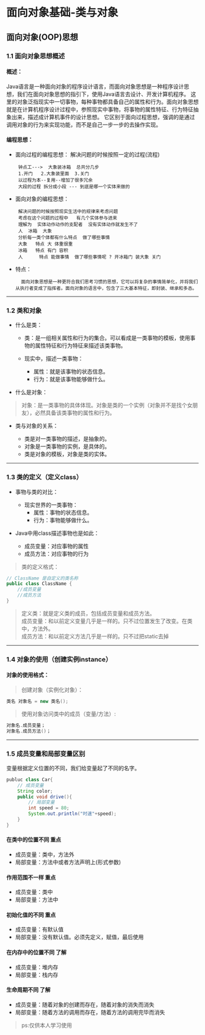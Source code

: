 # 面向对象基础-类与对象

## 面向对象(OOP)思想
### 1.1 面向对象思想概述
#### 概述：
 Java语言是一种面向对象的程序设计语言，而面向对象思想是一种程序设计思想，我们在面向对象思想的指引下，使用Java语言去设计、开发计算机程序。 这里的对象泛指现实中一切事物，每种事物都具备自己的属性和行为。面向对象思想就是在计算机程序设计过程中，参照现实中事物，将事物的属性特征、行为特征抽象出来，描述成计算机事件的设计思想。 它区别于面向过程思想，强调的是通过调用对象的行为来实现功能，而不是自己一步一步的去操作实现。
#### 编程思想：
* 面向过程的编程思想：
	   解决问题的时候按照一定的过程(流程) 

	   钟点工--->  大象装冰箱  总共分几步
	   1.开门   2.大象装里面  3.关门
	   以过程为本--复用--增加了很多冗余
	   大段的过程 拆分成小段 --- 到底是哪一个实体来做的
* 面向对象的编程思想：

	   解决问题的时候按照现实生活中的规律来考虑问题
	   考虑在这个问题的过程中   有几个实体参与进来
	   理解为  实体动作动作的支配者  没有实体动作就发生不了
	   人  冰箱  大象
	   分析每一类个体都有什么特点  做了哪些事情
	   大象   特点 大 体重很重
	   冰箱   特点 有门 容积 
	   人      特点 能做事情  做了哪些事情呢 ? 开冰箱门 装大象 关门
* 特点：

        面向对象思想是一种更符合我们思考习惯的思想，它可以将复杂的事情简单化，并将我们从执行者变成了指挥者。面向对象的语言中，包含了三大基本特征，即封装、继承和多态。
---
### 1.2 类和对象
* 什么是类：

    * 类：是一组相关属性和行为的集合。可以看成是一类事物的模板，使用事物的属性特征和行为特征来描述该类事物。

    * 现实中，描述一类事物：
        * 属性：就是该事物的状态信息。
        * 行为：就是该事物能够做什么。

* 什么是对象：

> 对象：是一类事物的具体体现。对象是类的一个实例（对象并不是找个女朋友），必然具备该类事物的属性和行为。

* 类与对象的关系：

    * 类是对一类事物的描述，是抽象的。
    * 对象是一类事物的实例，是具体的。
    * 类是对象的模板，对象是类的实体。
---
### 1.3 类的定义（定义class）
* 事物与类的对比：
    * 现实世界的一类事物：
        * 属性：事物的状态信息。
        * 行为：事物能够做什么。

* Java中用class描述事物也是如此：
    * 成员变量：对应事物的属性
    * 成员方法：对应事物的行为
>类的定义格式：
~~~java
// ClassName 是自定义的类名称
public class ClassName {
    //成员变量
    //成员方法
}
~~~
>定义类：就是定义类的成员，包括成员变量和成员方法。\
>成员变量：和以前定义变量几乎是一样的。只不过位置发生了改变。在类中，方法外。\
>成员方法：和以前定义方法几乎是一样的。只不过把static去掉
---
### 1.4 对象的使用（创建实例instance）
#### 对象的使用格式：
>创建对象（实例化对象）：

~~~java
类名 对象名 = new 类名();
~~~

>使用对象访问类中的成员（变量/方法）:
~~~java
对象名.成员变量；
对象名.成员方法()；
~~~
---
### 1.5 成员变量和局部变量区别
变量根据定义位置的不同，我们给变量起了不同的名字。
~~~java
publuc class Car{
    // 成员变量
    String color;
    public void drive(){
        // 局部变量
        int speed = 80;
        System.out.println("时速"+speed);
    }
}
~~~
#### 在类中的位置不同 重点
* 成员变量：类中，方法外
* 局部变量：方法中或者方法声明上(形式参数)
#### 作用范围不一样 重点
* 成员变量：类中
* 局部变量：方法中
#### 初始化值的不同 重点
* 成员变量：有默认值
* 局部变量：没有默认值。必须先定义，赋值，最后使用
#### 在内存中的位置不同 了解
* 成员变量：堆内存
* 局部变量：栈内存
#### 生命周期不同 了解
* 成员变量：随着对象的创建而存在，随着对象的消失而消失
* 局部变量：随着方法的调用而存在，随着方法的调用完毕而消失

> ps:仅供本人学习使用

